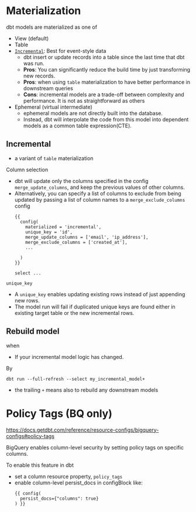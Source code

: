 # Materialization
dbt models are materialized as one of 
- View (default)
- Table
- [`Incremental`](https://docs.getdbt.com/docs/build/incremental-models): Best for event-style data
  - dbt insert or update records into a table since the last time that dbt was run.
  - **Pros**: You can significantly reduce the build time by just transforming new records. 
  - **Pros**: when using `table` materialization to have better performance in downstream queries
  - **Cons**: incremental models are a trade-off between complexity and performance. It is not as straightforward as others
- Ephemeral (virtual intermediate)
  - ephemeral models are not directly built into the database. 
  - Instead, dbt will interpolate the code from this model into dependent models as a common table expression(CTE).

## Incremental
- a variant of `table` materialization

Column selection
- dbt will update only the columns specified in the config `merge_update_columns`, and keep the previous values of other columns.
- Alternatively, you can specify a list of columns to exclude from being updated by passing a list of column names to a `merge_exclude_columns` config
  ```
  {{
    config(
      materialized = 'incremental',
      unique_key = 'id',
      merge_update_columns = ['email', 'ip_address'],
      merge_exclude_columns = ['created_at'],
      ...

    )
  }}

  select ...
  ```
`unique_key`
- A `unique_key` enables updating existing rows instead of just appending new rows.
- The model run will fail if duplicated unique keys are found either in existing target table or the new incremental rows.

## Rebuild model
when
- If your incremental model logic has changed. 

By 
```
dbt run --full-refresh --select my_incremental_model+
```
- the trailing `+` means also to rebuild any downstream models

# Policy Tags (BQ only)
https://docs.getdbt.com/reference/resource-configs/bigquery-configs#policy-tags

BigQuery enables column-level security by setting policy tags on specific columns.

To enable this feature in dbt
- set a column resource property, `policy_tags`
- enable column-level persist_docs in configBlock like:
  ```
  {{ config(
    persist_docs={"columns": true}
  ) }}
  ```
